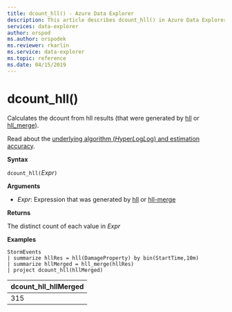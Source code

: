 ```yaml
---
title: dcount_hll() - Azure Data Explorer
description: This article describes dcount_hll() in Azure Data Explorer.
services: data-explorer
author: orspod
ms.author: orspodek
ms.reviewer: rkarlin
ms.service: data-explorer
ms.topic: reference
ms.date: 04/15/2019
---
```

# dcount_hll()

Calculates the dcount from hll results (that were generated by [hll](hll-aggfunction.md) or [hll_merge](hll-merge-aggfunction.md)).

Read about the [underlying algorithm (*H*yper*L*og*L*og) and estimation accuracy](dcount-aggfunction.md#estimation-accuracy).

**Syntax**

`dcount_hll(`*Expr*`)`

**Arguments**

* *Expr*: Expression that was generated by [hll](hll-aggfunction.md) or [hll-merge](hll-merge-aggfunction.md)

**Returns**

The distinct count of each value in *Expr*

**Examples**

<!-- csl: https://help.kusto.windows.net:443/Samples -->
```kusto
StormEvents
| summarize hllRes = hll(DamageProperty) by bin(StartTime,10m)
| summarize hllMerged = hll_merge(hllRes)
| project dcount_hll(hllMerged)
```

|dcount_hll_hllMerged|
|---|
|315|
